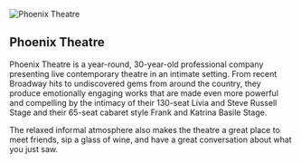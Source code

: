 ![Phoenix Theatre](/img/theatre-phoenix.png)

## Phoenix Theatre

Phoenix Theatre is a year-round, 30-year-old professional company presenting
live contemporary theatre in an intimate setting. From recent Broadway hits to
undiscovered gems from around the country, they produce emotionally engaging
works that are made even more powerful and compelling by the intimacy of their
130-seat Livia and Steve Russell Stage and their 65-seat cabaret style Frank
and Katrina Basile Stage.

The relaxed informal atmosphere also makes the theatre a great place to meet
friends, sip a glass of wine, and have a great conversation about what you just
saw.


